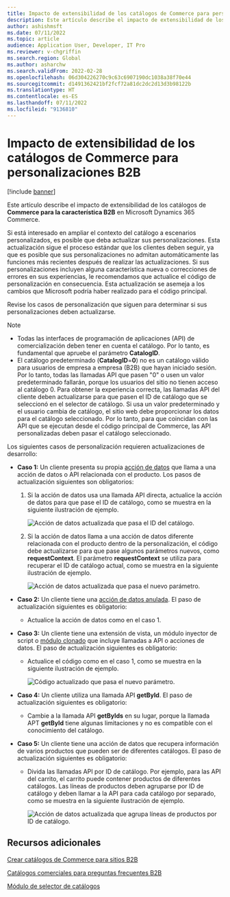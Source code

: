 ```yaml
---
title: Impacto de extensibilidad de los catálogos de Commerce para personalizaciones B2B
description: Este artículo describe el impacto de extensibilidad de los catálogos de Commerce para la característica B2B en Microsoft Dynamics 365 Commerce.
author: ashishmsft
ms.date: 07/11/2022
ms.topic: article
audience: Application User, Developer, IT Pro
ms.reviewer: v-chgriffin
ms.search.region: Global
ms.author: asharchw
ms.search.validFrom: 2022-02-28
ms.openlocfilehash: 06d304226270c9c63c6907190dc1038a38f70e44
ms.sourcegitcommit: d1491362421bf2fcf72a81dc2dc2d13d3b98122b
ms.translationtype: HT
ms.contentlocale: es-ES
ms.lasthandoff: 07/11/2022
ms.locfileid: "9136810"
---
```

# <a name="extensibility-impact-of-commerce-catalogs-for-b2b-customizations"></a>Impacto de extensibilidad de los catálogos de Commerce para personalizaciones B2B

[!include [banner](includes/banner.md)]

Este artículo describe el impacto de extensibilidad de los catálogos de **Commerce para la característica B2B** en Microsoft Dynamics 365 Commerce.

Si está interesado en ampliar el contexto del catálogo a escenarios personalizados, es posible que deba actualizar sus personalizaciones. Esta actualización sigue el proceso estándar que los clientes deben seguir, ya que es posible que sus personalizaciones no admitan automáticamente las funciones más recientes después de realizar las actualizaciones. Si sus personalizaciones incluyen alguna característica nueva o correcciones de errores en sus experiencias, le recomendamos que actualice el código de personalización en consecuencia. Esta actualización se asemeja a los cambios que Microsoft podría haber realizado para el código principal.

Revise los casos de personalización que siguen para determinar si sus personalizaciones deben actualizarse.

> [!NOTE]
> - Todas las interfaces de programación de aplicaciones (API) de comercialización deben tener en cuenta el catálogo. Por lo tanto, es fundamental que apruebe el parámetro **CatalogID**.
> - El catálogo predeterminado (**CatalogID**=**0**) no es un catálogo válido para usuarios de empresa a empresa (B2B) que hayan iniciado sesión. Por lo tanto, todas las llamadas API que pasen "0" o usen un valor predeterminado fallarán, porque los usuarios del sitio no tienen acceso al catálogo 0. Para obtener la experiencia correcta, las llamadas API del cliente deben actualizarse para que pasen el ID de catálogo que se seleccionó en el selector de catálogo. Si usa un valor predeterminado y el usuario cambia de catálogo, el sitio web debe proporcionar los datos para el catálogo seleccionado. Por lo tanto, para que coincidan con las API que se ejecutan desde el código principal de Commerce, las API personalizadas deben pasar el catálogo seleccionado.

Los siguientes casos de personalización requieren actualizaciones de desarrollo:

- **Caso 1:** Un cliente presenta su propia [acción de datos](e-commerce-extensibility/data-actions.md) que llama a una acción de datos o API relacionada con el producto. Los pasos de actualización siguientes son obligatorios:

    1. Si la acción de datos usa una llamada API directa, actualice la acción de datos para que pase el ID de catálogo, como se muestra en la siguiente ilustración de ejemplo.

        ![Acción de datos actualizada que pasa el ID del catálogo.](./media/customization1_a.png)

    1. Si la acción de datos llama a una acción de datos diferente relacionada con el producto dentro de la personalización, el código debe actualizarse para que pase algunos parámetros nuevos, como **requestContext**. El parámetro **requestContext** se utiliza para recuperar el ID de catálogo actual, como se muestra en la siguiente ilustración de ejemplo.

        ![Acción de datos actualizada que pasa el nuevo parámetro.](./media/customization1_b.png)

- **Caso 2:** Un cliente tiene una [acción de datos anulada](e-commerce-extensibility/data-action-overrides.md). El paso de actualización siguientes es obligatorio:

    - Actualice la acción de datos como en el caso 1.

- **Caso 3:** Un cliente tiene una extensión de vista, un módulo inyector de script o [módulo clonado](e-commerce-extensibility/modules-overview.md#clone-a-module-library-module) que incluye llamadas a API o acciones de datos. El paso de actualización siguientes es obligatorio:

    - Actualice el código como en el caso 1, como se muestra en la siguiente ilustración de ejemplo.

       ![Código actualizado que pasa el nuevo parámetro.](./media/customization3.png)

- **Caso 4:** Un cliente utiliza una llamada API **getById**. El paso de actualización siguientes es obligatorio:

    - Cambie a la llamada API **getByIds** en su lugar, porque la llamada APT **getById** tiene algunas limitaciones y no es compatible con el conocimiento del catálogo.

- **Caso 5:** Un cliente tiene una acción de datos que recupera información de varios productos que pueden ser de diferentes catálogos. El paso de actualización siguientes es obligatorio:

    - Divida las llamadas API por ID de catálogo. Por ejemplo, para las API del carrito, el carrito puede contener productos de diferentes catálogos. Las líneas de productos deben agruparse por ID de catálogo y deben llamar a la API para cada catálogo por separado, como se muestra en la siguiente ilustración de ejemplo.

        ![Acción de datos actualizada que agrupa líneas de productos por ID de catálogo.](./media/customization5.png)

## <a name="additional-resources"></a>Recursos adicionales

[Crear catálogos de Commerce para sitios B2B](catalogs-b2b-sites.md)

[Catálogos comerciales para preguntas frecuentes B2B](catalogs-b2b-sites-FAQ.md)

[Módulo de selector de catálogos](catalog-picker.md)
